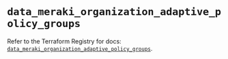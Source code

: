 # `data_meraki_organization_adaptive_policy_groups`

Refer to the Terraform Registry for docs: [`data_meraki_organization_adaptive_policy_groups`](https://registry.terraform.io/providers/ciscodevnet/meraki/1.7.1/docs/data-sources/organization_adaptive_policy_groups).
